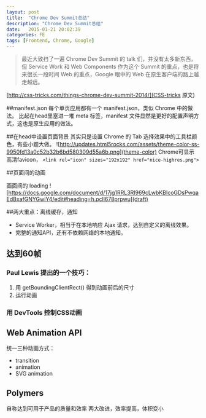 ```yaml
---
layout: post
title:  "Chrome Dev Summit总结"
description: "Chrome Dev Summit总结"
date:   2015-01-21 20:02:39
categories: FE
tags: [Frontend, Chrome, Google]
---
```


> 最近大致扫了一遍 Chrome Dev Summit 的 talk 们，并没有太多新东西，但 Service Work 和 Web Components 作为这个 Summit 的重点，也是将来很长一段时间 Web 的重点，Google 眼中的 Web 在原生客户端的路上越走越远。

[http://css-tricks.com/things-chrome-dev-summit-2014/](CSS-tricks 原文)

##manifest.json
每个单页应用都有一个 manifest.json，类似 Chrome 中的做法。
比起在head里塞进一堆 meta 标签，manifest 文件显然是更好的配置声明方式，这也是原生应用的做法。

##在head中设置页面背景 <meta name="theme-color" content="#db5945">
其实只是设置 Chrome 的 Tab 选择效果中的工具栏颜色，有些小题大做。
![http://updates.html5rocks.com/assets/theme-color-ss-9950fd13a0c52b32b6bd580309d55a6b.png](theme-color)
Chrome可显示高清favicon， `<link rel="icon" sizes="192x192" href="nice-highres.png">`

##页面间的动画

画面间的 loading
![https://docs.google.com/document/d/17jg1RRL3RI969cLwbKBIcoGDsPwqaEdBxafGNYGwiY4/edit#heading=h.pcll678prpwu](draft)

##两大重点：离线缓存，通知

- Service Worker，相当于在本地响应 Ajax 请求，达到自定义的离线效果。
- 完整的通知API，还有不依赖网络的本地通知。

## 达到60帧

### Paul Lewis 提出的一个技巧：
1. 用 getBoundingClientRect() 得到动画前后的尺寸
2. 运行动画

### 用 DevTools 控制CSS动画

## Web Animation API

统一三种动画方式：

- transition
- animation
- SVG animation

## Polymers

自称达到可用于产品的质量和效率
两大改进，效率提高，体积变小

